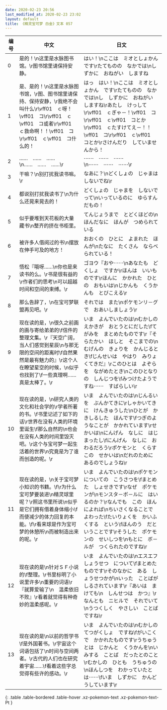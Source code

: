 ```yaml
---
date: 2020-02-23 20:56
last_modified_at: 2020-02-23 23:02
layout: default
title: 《精灵宝可梦 白金》文本 057
---
```

| 编号 | 中文 | 日文 |
| ---- | ---- | ---- |
| 0 | 是的！\n这里是水脉图书馆。\r图书馆里请保持安静。 | はい！\nここは　ミオとしょかん　です\rたてものの　なかでは\nしずかに　おねがい　しますね |
| 1 | 是、是的！\n这里是水脉图书馆，\r图、图书馆里请保持、保持安静，\r我绝不会叫什么\r\vff01　ｃ呀！\vff01　コ\r\vff01　ｃ\vff01　コ或者\r\vff01　ｃ救命啊！！\vff01　コ\r\vff01　ｃ\vff01　コ什么的！ | はっ　はい！\nここは　ミオとしょかん　です\rたてものの　なかでは\nし　しずかに　おねがい　しますね\rあたし　けっして\r\vff01　ｃぎゃ－！\vff01　コ\r\vff01　ｃ\vff01　コとか\r\vff01　ｃたすけてえ－！！\vff01　コ\r\vff01　ｃ\vff01　コとか\rさけんだり　していませんから！ |
| 2 | ……　……　……\n……　……　……\r | ⋯⋯　⋯⋯　⋯⋯\n⋯⋯　⋯⋯　⋯⋯\r |
| 3 | 干嘛？\n别打扰我读书嘛。\r | なあに？\nどくしょの　じゃまは　しないでね\r |
| 4 | 都说别打扰我读书了\n为什么还晃来晃去的！ | どくしょの　じゃまを　しないでって\nいっているのに　ゆらすんだもの！ |
| 5 | 似乎要堆到天花板的大量藏书\n整齐的挤在书柜里。 | てんじょうまで　とどくほどの\nほんだなに　ほんが　つめられている |
| 6 | 被许多人借阅过的书\n摆放在伸手可及的地方！ | おおくの　ひとに　よまれた　ほんが\nたなに　たくさん　ならべられている！ |
| 7 | 悟松『哦呀……\n你也是来读书的么。\r书是很有益的\r作者们的思考\n可以超越时间和空间的束缚。\r | ゴヨウ『おや⋯⋯\nあなたも　どくしょ　ですか\rほんは　いいものです\rほんに　かかれた　ひとの　おもいは\nじかんも　くうかんも　とびこえる\r |
| 8 | 那么告辞了，\n在宝可梦联盟再见吧。\r | それでは　また\nポケモンリ－グで　おあいしましょう\r |
| 9 | 现在读的是，\n很久之前画的画与寄给弟弟的\f信件的整理文集。\r『天空广阔，当人们感觉到星辰\n与那无限的空间的距离时\f自然果然是最有魅力的』\r这个人在瞭望星空的时候，\n似乎也找到了\f一些真理啊……真是太棒了。\r | いま　よんでいたのは\nむかしの　えかきが　おとうとにだした\fてがみを　まとめたものです\r『そらたかい　ほしと　そこまでの\nむげんの　きょりを　かんじるとき\fじんせいは　やはり　みりょくてきだ』\rこのひとは　よぞらを　ながめたとき\nこのひとなりの　しんじつを\fみつけたようですね⋯⋯　すばらしい\r |
| 10 | 现在读的是，\n研究人类的文化和社会学的\r学者所著的书。\f书里记述了如下的话\r世界在没有人类的环境里诞生\f那么自然的\n也会在没有人类的时间里毁灭吧。\r这个与宝可梦一起生活着的世界\n究竟是为了谁而创造的呢。\r | いま　よんでいたのは\nじんるいを　ぶんかてきに\rしゃかいてきに　けんきゅうした\nひとが　かきしるした　ほんです\fつぎのようなことが　かかれています\rせかいは\nにんげん　なしに　はじまったし\fにんげん　なしに　おわるだろう\rポケモンと　くらす　この　せかいは\nだれのために　あるのでしょうね\r |
| 11 | 现在读的是，\n关于宝可梦小知识的书籍。\f\r为什么宝可梦要装进\n精灵球里呢？\r照这书里所说\n似乎是它们拥有借着身体缩小\f而使减少的体力回复的本能。\f\r看来球是作为宝可梦的休憩所\n而被制造出来的呢。\r | いま　よんでいたのは\nポケモンについての　こうさつを\fまとめた　しょせきです\rなぜ　ポケモンが\nモンスタ－ボ－ルに　はいるのか？\rなんでも　この　ほんによれば\nちいさくなることで　よわった\fたいりょくを　かいふくする　という\fほんのう　だということです\rそうした　ポケモンの　せいしつを\nもとに　ボ－ルが　つくられたのですね\r |
| 12 | 现在读的是\n针对ＳＦ小说的\f整理。\r书里标明了小说里许多\n重要的词语\r『就算爱输了\n　温柔依旧不败』\r看着就觉得有种奇妙的温柔感呢。\r | いま　よんでいたのは\nエスエフしょうせつ　について\fまとめた　ものです\rそのなかに　ある　しょうせつかが\nいった　ことばが　しるされています\r『あいは　まけても\n　しんせつは　かつ』\rなんとも　ニヒルで　それでいて\nうつくしく　やさしい　ことば　ですね\r |
| 13 | 现在读的是\n以前的哲学书\f是外国著书。\r宇宙这个词语包括了\n时间与空间两者。\r古代的人们也在研究着宇宙……\f看着这些字总觉得有些许的感动。\r | いま　よんでいたのは\nむかしの　てつがくしょ　ですね\fがいこくで　かかれたものです\rうちゅうとは　じかんと　くうかんを\nいみする　ことば　だったとのこと\rむかしの　ひとも　うちゅうの\nほんしつを　わかっていたとは⋯⋯\fいま　しずかに　かんどうしています\r |
{: .table .table-bordered .table-hover .xz-pokemon-text .xz-pokemon-text-Pt }